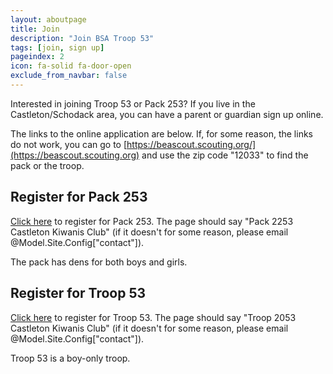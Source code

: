 ```yaml
---
layout: aboutpage
title: Join
description: "Join BSA Troop 53"
tags: [join, sign up]
pageindex: 2
icon: fa-solid fa-door-open
exclude_from_navbar: false
---
```


Interested in joining Troop 53 or Pack 253?  If you live in the Castleton/Schodack area, you can have a parent or guardian sign up online.

The links to the online application are below.  If, for some reason, the links do not work, you can go to [https://beascout.scouting.org/](https://beascout.scouting.org) and use the zip code "12033" to find the pack or the troop.

## Register for Pack 253

[Click here](https://my.scouting.org/online-registration/470188f8-e074-4205-ae9e-54597c24774f/applicant-type) to register for Pack 253.  The page should say "Pack 2253 Castleton Kiwanis Club" (if it doesn't for some reason, please email @Model.Site.Config["contact"]).

The pack has dens for both boys and girls.

## Register for Troop 53

[Click here](https://my.scouting.org/online-registration/0dce0c57-ca7b-4877-98ba-677070e0c179/applicant-type) to register for Troop 53.  The page should say "Troop 2053 Castleton Kiwanis Club" (if it doesn't for some reason, please email @Model.Site.Config["contact"]).

Troop 53 is a boy-only troop.
